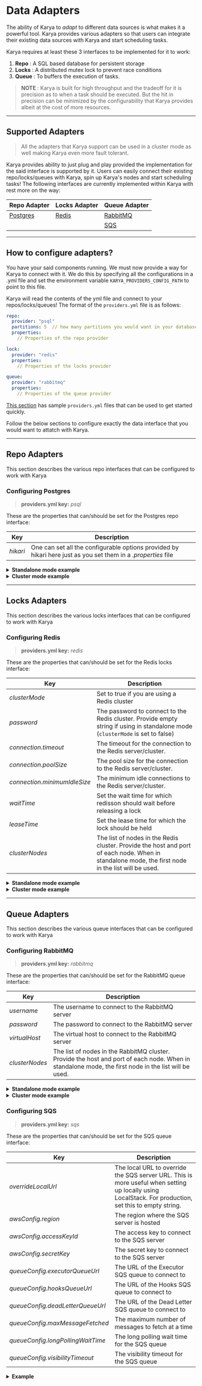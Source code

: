 # Data Adapters

The ability of Karya to _adapt_ to different data sources is what makes it a powerful tool. Karya provides various adapters so that users can integrate their existing data sources with Karya and start scheduling tasks.

Karya requires at least these 3 interfaces to be implemented for it to work:

1. **Repo** : A SQL based database for persistent storage
2. **Locks** : A distributed mutex lock to prevent race conditions
3. **Queue** : To buffers the execution of tasks.

> **NOTE** : Karya is built for high throughput and the tradeoff for it is precision as to when a task should be
> executed. But the hit in precision can be minimized by the configurability that Karya provides albeit at the cost of
> more resources.

---

## Supported Adapters

> All the adapters that Karya support can be used in a cluster mode as well making Karya even more fault tolerant.

Karya provides ability to just plug and play provided the implementation for the said interface is supported by it.
Users can easily connect their existing repo/locks/queues with Karya, spin up Karya's nodes and start scheduling tasks!
The following interfaces are currently implemented within Karya with rest more on the way:

| Repo Adapter                            | Locks Adapter              | Queue Adapter                         |
|-----------------------------------------|----------------------------|---------------------------------------|
| [Postgres](https://www.postgresql.org/) | [Redis](https://redis.io/) | [RabbitMQ](https://www.rabbitmq.com/) |
| | | [SQS](https://aws.amazon.com/sqs/)    |

---

## How to configure adapters?

You have your said components running. We must now provide a way for Karya to connect with it. We do this by specifying
all the configurations in a .yml file and set the environment variable `KARYA_PROVIDERS_CONFIG_PATH` to point to this
file.

Karya will read the contents of the yml file and connect to your repos/locks/queues! The format of the `providers.yml`
file is as follows:

```yml
repo:
  provider: "psql"
  partitions: 5  // how many partitions you would want in your database. Usefull when the throughput is high
  properties:
    // Properties of the repo provider

lock:
  provider: "redis"
  properties:
    // Properties of the locks provider

queue:
  provider: "rabbitmq"
  properties:
    // Properties of the queue provider
```

[This section](../../configs/README.md#providers) has sample `providers.yml` files that can be used to get started quickly.

Follow the below sections to configure exactly the data interface that you would want to attatch with Karya.

---

## Repo Adapters

This section describes the various repo interfaces that can be configured to work with Karya

### Configuring Postgres

> **providers.yml key:** *psql*

These are the properties that can/should be set for the Postgres repo interface:

| Key      | Description                                                                                                   |
|----------|---------------------------------------------------------------------------------------------------------------|
| *hikari* | One can set all the configurable options provided by hikari here just as you set them in a *.properties* file |

<details>
<summary><strong>Standalone mode example</strong></summary>

```yml
repo:
  provider: "psql"
  partitions: 5
  properties:
    hikari:
      dataSourceClassName: "org.postgresql.ds.PGSimpleDataSource"
      dataSource.user: "karya"
      dataSource.password: "karya"
      dataSource.databaseName: "karya"
      dataSource.portNumber: 5432
      dataSource.serverName: "localhost"
      maximumPoolSize: 10
      connectionTimeout: 5000
```

</details>

<details>
<summary><strong>Cluster mode example</strong></summary>

```yml
repo:
  provider: "psql"
  partitions: 5
  properties:
    hikari:
      dataSourceClassName: "org.postgresql.ds.PGSimpleDataSource"
      dataSource.user: "karya"
      dataSource.password: "karya"
      dataSource.databaseName: "karya"
      dataSource.url: "jdbc:postgresql://localhost:5432,localhost:5433/karya?loadBalanceStrategy=bestResponse&targetServerType=any&connectTimeout=1&failoverTimeout=30"
      maximumPoolSize: 10
      connectionTimeout: 5000
```

</details>

---

## Locks Adapters

This section describes the various locks interfaces that can be configured to work with Karya

### Configuring Redis

> **providers.yml key:** *redis*

These are the properties that can/should be set for the Redis locks interface:

| Key           | Description                                                                                                                    |
|---------------|--------------------------------------------------------------------------------------------------------------------------------|
| *clusterMode* | Set to true if you are using a Redis cluster                                                                                   |
| *password*    | The password to connect to the Redis cluster. Provide empty string if using in standalone mode (`clusterMode` is set to false) |
| *connection.timeout* | The timeout for the connection to the Redis server/cluster.                                                                    |
| *connection.poolSize* | The pool size for the connection to the Redis server/cluster.                                                                  |
| *connection.minimumIdleSize* | The minimum idle connections to the Redis server/cluster.                                                                      |
| *waitTime*    | Set the wait time for which redisson should wait before releasing a lock                                                       |
| *leaseTime*   | Set the lease time for which the lock should be held                                                                           |
| *clusterNodes* | The list of nodes in the Redis cluster. Provide the host and port of each node. When in standalone mode, the first node in the list will be used. |

<details>
<summary><strong>Standalone mode example</strong></summary>

```yml
lock:
  provider: "redis"
  properties:
    clusterMode: false
    password: karya
    waitTime: 1000
    leaseTime: 5000
    connection.timeout: 5000
    connection.poolSize: 5
    connection.minimumIdleSize: 2
    clusterNodes:
      - "redis://localhost:6379"
```

</details>

<details>
<summary><strong>Cluster mode example</strong></summary>

```yml
lock:
  provider: "redis"
  properties:
    clusterMode: true
    password: karya
    waitTime: 1000
    leaseTime: 5000
    connection.timeout: 5000
    connection.poolSize: 5
    connection.minimumIdleSize: 2
    clusterNodes:
      - "redis://localhost:7001"
      - "redis://localhost:7002"
      - "redis://localhost:7003"
```

</details>

---

## Queue Adapters

This section describes the various queue interfaces that can be configured to work with Karya

### Configuring RabbitMQ

> **providers.yml key:** *rabbitmq*

These are the properties that can/should be set for the RabbitMQ queue interface:

| Key            | Description                                                                 |
|----------------|-----------------------------------------------------------------------------|
| *username*     | The username to connect to the RabbitMQ server                               |
| *password*     | The password to connect to the RabbitMQ server                               |
| *virtualHost*  | The virtual host to connect to the RabbitMQ server                          |
| *clusterNodes* | The list of nodes in the RabbitMQ cluster. Provide the host and port of each node. When in standalone mode, the first node in the list will be used. |

<details>

<summary><strong>Standalone mode example</strong></summary>

```yml
queue:
  provider: "rabbitmq"
  properties:
    username: "karya"
    password: "karya"
    virtualHost: "/"
    clusterNodes:
      - "localhost:5672"
```

</details>

<details>

<summary><strong>Cluster mode example</strong></summary>

```yml
queue:
  provider: "rabbitmq"
  properties:
    username: "karya"
    password: "karya"
    virtualHost: "/"
    clusterNodes:
      - "localhost:5672"
      - "localhost:5673"
```

</details>

### Configuring SQS

> **providers.yml key:** *sqs*

These are the properties that can/should be set for the SQS queue interface:

| Key                     | Description                                                                                                                                           |
|-------------------------|-------------------------------------------------------------------------------------------------------------------------------------------------------|
| *overrideLocalUrl*      | The local URL to override the SQS server URL. This is more useful when setting up locally using LocalStack. For production, set this to empty string. |
| *awsConfig.region*      | The region where the SQS server is hosted                                                                                                             |
| *awsConfig.accessKeyId* | The access key to connect to the SQS server                                                                                                           |
| *awsConfig.secretKey*   | The secret key to connect to the SQS server                                                                                                           |
| *queueConfig.executorQueueUrl*          | The URL of the Executor SQS queue to connect to                                                                                                       |
| *queueConfig.hooksQueueUrl*             | The URL of the Hooks SQS queue to connect to                                                                                                          |
| *queueConfig.deadLetterQueueUrl*        | The URL of the Dead Letter SQS queue to connect to                                                                                                    |
| *queueConfig.maxMessageFetched*         | The maximum number of messages to fetch at a time                                                                                                     |
| *queueConfig.longPollingWaitTime*       | The long polling wait time for the SQS queue                                                                                                          |
| *queueConfig.visibilityTimeout*         | The visibility timeout for the SQS queue                                                                                                              |

<details>

<summary><strong>Example</strong></summary>

```yml
queue:
  provider: "sqs"
  properties:
    overrideLocalUrl: "http://localhost:4566"
    awsConfig:
      region: "us-east-1"
      accessKeyId: " 1234"
      secretAccessKey: "1234"
    queueConfig:
      executorQueueUrl: "http://localhost:4566/000000000000/executor_queue.fifo"
      hooksQueueUrl: "http://localhost:4566/000000000000/hooks_queue.fifo"
      deadLetterQueueUrl: "http://localhost:4566/000000000000/dead_letter_queue.fifo"
      maxMessageFetched: 10
      longPollingWaitTime: 5
      visibilityTimeout: 60
```

</details>


